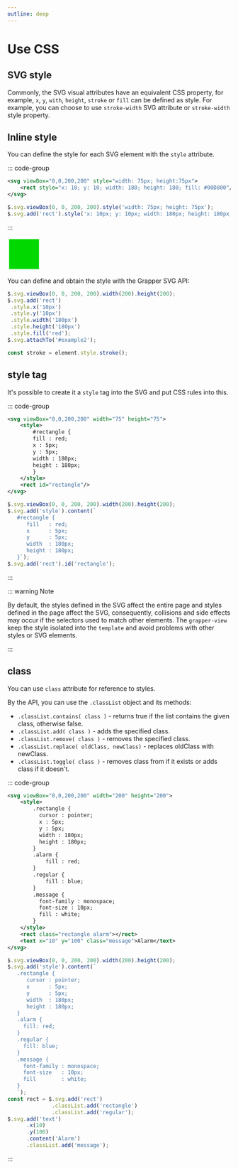 ```yaml
---
outline: deep
---
```


# Use CSS

## SVG style

Commonly, the SVG visual attributes have an equivalent CSS property, for example, `x`, `y`,
`with`, `height`, `stroke` or `fill` can be defined as style. For example, you can choose to
use  `stroke-width` SVG attribute or `stroke-width` style property.

## Inline style

You can define the style for each SVG element with the `style` attribute.

::: code-group

```svg
<svg viewBox="0,0,200,200" style="width: 75px; height:75px">
    <rect style="x: 10; y: 10; width: 180; height: 180; fill: #00D800"/>
</svg>
```

```js
$.svg.viewBox(0, 0, 200, 200).style('width: 75px; height: 75px');
$.svg.add('rect').style('x: 10px; y: 10px; width: 180px; height: 180px; fill: #00D800');
```

:::

<svg viewBox="0,0,200,200" style="width: 75px; height:75px">
  <rect style="x: 10; y: 10; width: 180; height: 180; fill: #00D800"/>
</svg>

You can define and obtain the style with the Grapper SVG API:

```js
$.svg.viewBox(0, 0, 200, 200).width(200).height(200);
$.svg.add('rect')
 .style.x('10px')
 .style.y('10px')
 .style.width('180px')
 .style.height('180px')
 .style.fill('red');
$.svg.attachTo('#example2');
```

```js
const stroke = element.style.stroke();
```

## style tag

It's possible to create it a `style` tag into the SVG and put CSS rules into this.

::: code-group

```svg
<svg viewBox="0,0,200,200" width="75" height="75">
    <style>
        #rectangle {
        fill : red;
        x : 5px;
        y : 5px;
        width : 180px;
        height : 180px;
        }
    </style>
    <rect id="rectangle"/>
</svg>
```

```js
$.svg.viewBox(0, 0, 200, 200).width(200).height(200);
$.svg.add('style').content(`
   #rectangle {
      fill   : red;
      x      : 5px;
      y      : 5px;
      width  : 180px;
      height : 180px;
   }`);
$.svg.add('rect').id('rectangle');
```

:::

::: warning Note

By default, the styles defined in the SVG affect the entire page and styles defined in the page 
affect the SVG, consequently, collisions and side effects may occur if the selectors used to match 
other elements. The `grapper-view` keep the style isolated into the `template` and avoid problems with
other styles or SVG elements.

:::


## class

You can use `class` attribute for reference to styles.

By the API, you can use the `.classList` object and its methods:

- `.classList.contains( class )` - returns true if the list contains the given class, otherwise
  false.
- `.classList.add( class )` - adds the specified class.
- `.classList.remove( class )` - removes the specified class.
- `.classList.replace( oldClass, newClass)` - replaces oldClass with newClass.
- `.classList.toggle( class )` - removes class from if it exists or adds class if it doesn't.

::: code-group

```svg
<svg viewBox="0,0,200,200" width="200" height="200">
    <style>
        .rectangle {
          cursor : pointer;
          x : 5px;
          y : 5px;
          width : 180px;
          height : 180px;
        }
        .alarm {
            fill : red;
        }
        .regular {
            fill : blue;
        }
        .message {
          font-family : monospace;
          font-size : 10px;
          fill : white;
        }
    </style>
    <rect class="rectangle alarm"></rect>
    <text x="10" y="100" class="message">Alarm</text>
</svg>
```

```js
$.svg.viewBox(0, 0, 200, 200).width(200).height(200);
$.svg.add('style').content(`
   .rectangle {
      cursor : pointer;
      x      : 5px;
      y      : 5px;
      width  : 180px;
      height : 180px;
   }
   .alarm {
     fill: red;
   }
   .regular {
     fill: blue;
   }
   .message {
     font-family : monospace;
     font-size   : 10px;
     fill        : white;
   }
   `);
const rect = $.svg.add('rect')
              .classList.add('rectangle')
              .classList.add('regular');
$.svg.add('text')
      .x(10)
      .y(100)
      .content('Alarm')
      .classList.add('message');
```

:::

